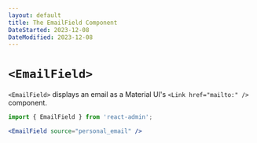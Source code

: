 ```yaml
---
layout: default
title: The EmailField Component
DateStarted: 2023-12-08
DateModified: 2023-12-08
---
```


# `<EmailField>`

`<EmailField>` displays an email as a Material UI's `<Link href="mailto:" />` component.

```jsx
import { EmailField } from 'react-admin';

<EmailField source="personal_email" />
```
